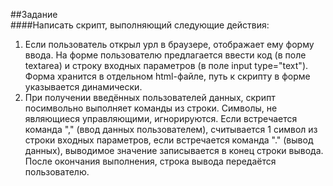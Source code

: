 ##Задание  
####Написать скрипт, выполняющий следующие действия:
1. Если пользователь открыл урл в браузере, отображает ему форму ввода. На форме
пользователю предлагается ввести код (в поле textarea) и строку входных параметров (в поле
input type="text"). Форма хранится в отдельном html-файле, путь к скрипту в форме
указывается динамически.
2. При получении введённых пользователей данных, скрипт посимвольно выполняет команды
из строки. Символы, не являющиеся управляющими, игнорируются. Если встречается
команда "," (ввод данных пользователем), считывается 1 символ из строки входных
параметров, если встречается команда "." (вывод данных), выводимое значение
записывается в конец строки вывода. После окончания выполнения, строка вывода
передаётся пользователю.
